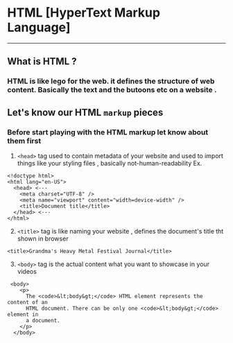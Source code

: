 # HTML [HyperText Markup Language]
_____________________________________________________________________________________________

## What is HTML ? 
### HTML is like lego for the web. it defines the structure of web content. Basically the text and the butoons etc on a website .

## Let's know our HTML `markup` pieces
### Before start playing with the HTML markup let know about them first
1. `<head>` tag used to contain metadata of your website and used to import things like your styling files , basically not-human-readability
Ex.
```
<!doctype html>
<html lang="en-US">
  <head> <---
    <meta charset="UTF-8" />
    <meta name="viewport" content="width=device-width" />
    <title>Document title</title>
  </head> <---
</html>

```
2. `<title>` tag is like naming your website , defines the document's title tht shown in browser 
```
<title>Grandma's Heavy Metal Festival Journal</title>

```
3. `<body>` tag is the actual content what you want to showcase in your videos
```
 <body>
    <p>
      The <code>&lt;body&gt;</code> HTML element represents the content of an
      HTML document. There can be only one <code>&lt;body&gt;</code> element in
      a document.
    </p>
  </body>
```
   

